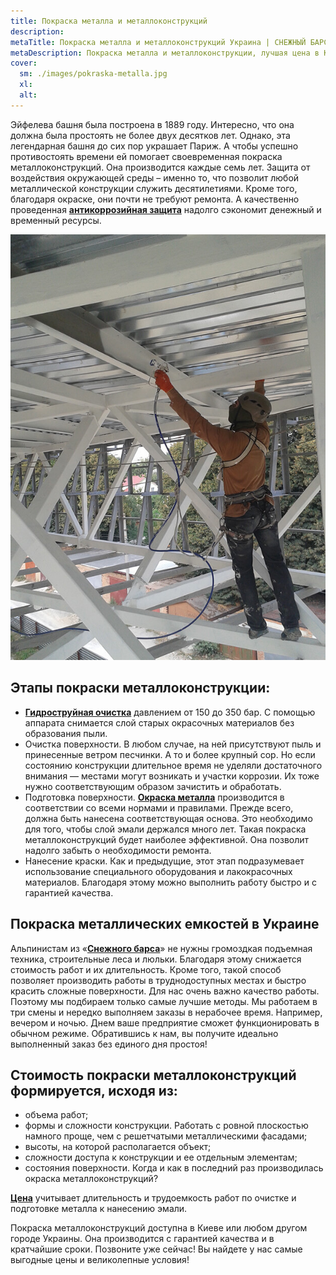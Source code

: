 ```yaml
---
title: Покраска металла и металлоконструкций
description: 
metaTitle: Покраска металла и металлоконструкций Украина | СНЕЖНЫЙ БАРС
metaDescription: Покраска металла и металлоконструкции, лучшая цена в Киеве, Украине ☎+38 (096ru/) 555-30-92 от промышленных альпинистов компании Снежный Барс.
cover:
  sm: ./images/pokraska-metalla.jpg
  xl: 
  alt: 
---
```

Эйфелева башня была построена в 1889 году. Интересно, что она должна была простоять не более двух десятков лет. Однако, эта легендарная башня до сих пор украшает Париж. А чтобы успешно противостоять времени ей помогает своевременная покраска металлоконструкций. Она производится каждые семь лет. Защита от воздействия окружающей среды – именно то, что позволит любой металлической конструкции служить десятилетиями. Кроме того, благодаря окраске, они почти не требуют ремонта. А качественно проведенная **[антикоррозийная защита](/zashhita-metallov-ot-korrozii/ru/)** надолго сэкономит денежный и временный ресурсы.

![](./images/20130814_144523.jpg)

## Этапы покраски металлоконструкции:

- **[Гидроструйная очистка](/preimushhestva-gidrostrujnoj-ochistki-metallokonstrukcij/ru/)** давлением от 150 до 350 бар. С помощью аппарата снимается слой старых окрасочных материалов без образования пыли.
- Очистка поверхности. В любом случае, на ней присутствуют пыль и принесенные ветром песчинки. А то и более крупный сор. Но если состоянию конструкции длительное время не уделяли достаточного внимания — местами могут возникать и участки коррозии. Их тоже нужно соответствующим образом зачистить и обработать.
- Подготовка поверхности. **[Окраска металла](/pokraska-kryishi/ru/)** производится в соответствии со всеми нормами и правилами. Прежде всего, должна быть нанесена соответствующая основа. Это необходимо для того, чтобы слой эмали держался много лет. Такая покраска металлоконструкций будет наиболее эффективной. Она позволит надолго забыть о необходимости ремонта.
- Нанесение краски. Как и предыдущие, этот этап подразумевает использование специального оборудования и лакокрасочных материалов. Благодаря этому можно выполнить работу быстро и с гарантией качества.

## Покраска металлических емкостей в Украине

Альпинистам из «**[Снежного барса](/ru/)**» не нужны громоздкая подъемная техника, строительные леса и люльки. Благодаря этому снижается стоимость работ и их длительность. Кроме того, такой способ позволяет производить работы в труднодоступных местах и быстро красить сложные поверхности. Для нас очень важно качество работы. Поэтому мы подбираем только самые лучшие методы. Мы работаем в три смены и нередко выполняем заказы в нерабочее время. Например, вечером и ночью. Днем ваше предприятие сможет функционировать в обычном режиме. Обратившись к нам, вы получите идеально выполненный заказ без единого дня простоя!

## Стоимость покраски металлоконструкций формируется, исходя из:

- объема работ;
- формы и сложности конструкции. Работать с ровной плоскостью намного проще, чем с решетчатыми металлическими фасадами;
- высоты, на которой располагается объект;
- сложности доступа к конструкции и ее отдельным элементам;
- состояния поверхности. Когда и как в последний раз производилась окраска металлоконструкций?

**[Цена](/prajs/ru/)** учитывает длительность и трудоемкость работ по очистке и подготовке металла к нанесению эмали.

Покраска металлоконструкций доступна в Киеве или любом другом городе Украины. Она производится с гарантией качества и в кратчайшие сроки. Позвоните уже сейчас! Вы найдете у нас самые выгодные цены и великолепные условия!

